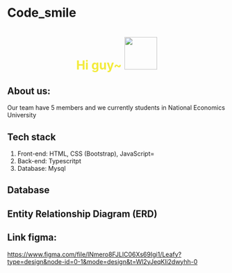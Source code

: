 # Code_smile

<div align="center">
  <h1 style="color:#F3EB3B;"> Hi guy~ <img src="https://pic.chinesefontdesign.com/uploads/2017/11/chinesefontdesign.com-2017-11-16_10-37-52_166289.gif" width="75px"></h1>
</div>

## About us:
Our team have 5 members and we currently students in National Economics University

## Tech stack
1. Front-end: HTML, CSS (Bootstrap), JavaScript=
2. Back-end: Typescritpt
3. Database: Mysql

## Database

## Entity Relationship Diagram (ERD)



## Link figma:
https://www.figma.com/file/lNmero8FJLlC06Xs69Igi1/Leafy?type=design&node-id=0-1&mode=design&t=Wl2yJeqKli2dwyhh-0
